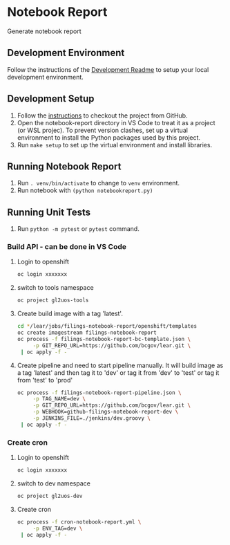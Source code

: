 # Notebook Report

Generate notebook report

## Development Environment

Follow the instructions of the [Development Readme](https://github.com/bcgov/entity/blob/master/docs/development.md)
to setup your local development environment.

## Development Setup

1. Follow the [instructions](https://github.com/bcgov/entity/blob/master/docs/setup-forking-workflow.md) to checkout the project from GitHub.
2. Open the notebook-report directory in VS Code to treat it as a project (or WSL projec). To prevent version clashes, set up a virtual environment to install the Python packages used by this project.
3. Run `make setup` to set up the virtual environment and install libraries.

## Running Notebook Report

1. Run `. venv/bin/activate` to change to `venv` environment.
2. Run notebook with `(python notebookreport.py)`

## Running Unit Tests

1. Run `python -m pytest` or `pytest` command.

### Build API - can be done in VS Code

1. Login to openshift

   ```sh
   oc login xxxxxxx
   ```

2. switch to tools namespace

   ```sh
   oc project gl2uos-tools
   ```

3. Create build image with a tag 'latest'.

   ```sh
   cd */lear/jobs/filings-notebook-report/openshift/templates
   oc create imagestream filings-notebook-report
   oc process -f filings-notebook-report-bc-template.json \
        -p GIT_REPO_URL=https://github.com/bcgov/lear.git \
    | oc apply -f -
   ```

4. Create pipeline and need to start pipeline manually.
   It will build image as a tag 'latest' and then tag it to 'dev'
   or tag it from 'dev' to 'test'
   or tag it from 'test' to 'prod'

   ```sh
   oc process -f filings-notebook-report-pipeline.json \
        -p TAG_NAME=dev \
        -p GIT_REPO_URL=https://github.com/bcgov/lear.git \
        -p WEBHOOK=github-filings-notebook-report-dev \
        -p JENKINS_FILE=./jenkins/dev.groovy \
    | oc apply -f -
   ```

### Create cron

1. Login to openshift

   ```sh
   oc login xxxxxxx
   ```

2. switch to dev namespace

   ```sh
   oc project gl2uos-dev
   ```

3. Create cron

   ```sh
   oc process -f cron-notebook-report.yml \
        -p ENV_TAG=dev \
    | oc apply -f -
   ```
